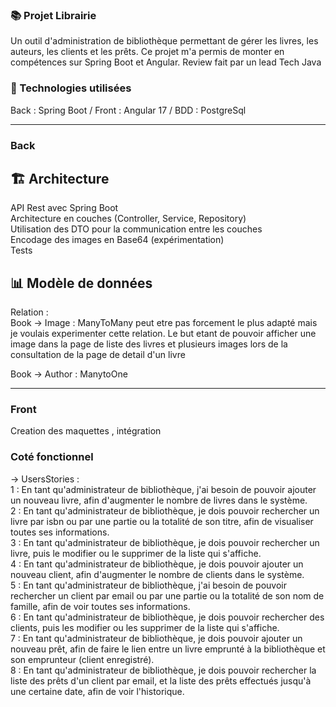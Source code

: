 ### 📚 Projet Librairie ###
Un outil d'administration de bibliothèque permettant de gérer les livres, les auteurs, les clients et les prêts. Ce projet m'a permis de monter en compétences sur Spring Boot et Angular.
Review fait par un lead Tech Java

### 🚀 Technologies utilisées
Back : Spring Boot / Front : Angular 17 / BDD : PostgreSql


-----------------------------------------------------

### Back

## 🏗️ Architecture
API Rest avec Spring Boot <br>
Architecture en couches (Controller, Service, Repository) <br>
Utilisation des DTO pour la communication entre les couches <br>
Encodage des images en Base64 (expérimentation) <br>
Tests


## 📊 Modèle de données

Relation :<br>
 Book -> Image :  ManyToMany 
  peut etre pas forcement le plus adapté mais je voulais experimenter cette relation.
 Le but etant de pouvoir afficher une image dans la page de liste des livres et plusieurs images lors de la consultation de la page de detail d'un livre

Book -> Author : ManytoOne 

-----------------------------------------------------


### Front
Creation des maquettes , intégration 

### Coté fonctionnel 
-> UsersStories : <br>
1 : En tant qu'administrateur de bibliothèque, j'ai besoin de pouvoir ajouter un nouveau livre, afin d'augmenter le nombre de livres dans le système.<br>
2 : En tant qu'administrateur de bibliothèque, je dois pouvoir rechercher un livre par isbn ou par une partie ou la totalité de son titre, afin de visualiser toutes ses informations.<br>
3 : En tant qu'administrateur de bibliothèque, je dois pouvoir rechercher un livre, puis le modifier ou le supprimer de la liste qui s'affiche.<br>
4 : En tant qu'administrateur de bibliothèque, je dois pouvoir ajouter un nouveau client, afin d'augmenter le nombre de clients dans le système.<br>
5 : En tant qu'administrateur de bibliothèque, j'ai besoin de pouvoir rechercher un client par email ou par une partie ou la totalité de son nom de famille, afin de voir toutes ses informations.<br>
6 : En tant qu'administrateur de bibliothèque, je dois pouvoir rechercher des clients, puis les modifier ou les supprimer de la liste qui s'affiche.<br>
7 : En tant qu'administrateur de bibliothèque, je dois pouvoir ajouter un nouveau prêt, afin de faire le lien entre un livre emprunté à la bibliothèque et son emprunteur (client enregistré).<br>
8 : En tant qu'administrateur de bibliothèque, je dois pouvoir rechercher la liste des prêts d'un client par email, et la liste des prêts effectués jusqu'à une certaine date, afin de voir l'historique.<br>

